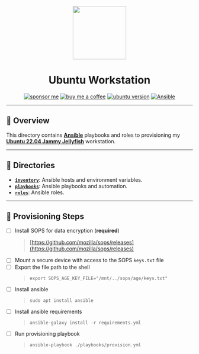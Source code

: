 <div align="center">

<img src="https://simpleicons.org/icons/ubuntu.svg" width="144px" height="144px"/>

# Ubuntu Workstation
[![sponsor me](https://img.shields.io/badge/sponsor-30363D?style=for-the-badge&logo=GitHub-Sponsors&logoColor=#white)](https://github.com/sponsors/simbleau)
[![buy me a coffee](https://img.shields.io/badge/Buy_Me_A_Coffee-FFDD00?style=for-the-badge&logo=buy-me-a-coffee&logoColor=black)](https://buymeacoffee.com/simbleau)
[![ubuntu version](https://img.shields.io/badge/22.04-E95421?style=for-the-badge&logo=ubuntu&label=Ubuntu&logoColor=white)](https://releases.ubuntu.com/22.04/)
[![Ansible](https://img.shields.io/badge/ansible%205-%231A1918.svg?style=for-the-badge&logo=ansible&logoColor=white)](https://ansible.com/)

</div>

---

## 📖 Overview
This directory contains [__Ansible__](https://ansible.com) playbooks and roles to provisioning my [__Ubuntu 22.04 Jammy Jellyfish__](https://releases.ubuntu.com/22.04/) workstation.

---

## 📁 Directories
- [__`inventory`__](./inventory/): Ansible hosts and environment variables.
- [__`playbooks`__](./playbooks/): Ansible playbooks and automation.
- [__`roles`__](./playbooks/): Ansible roles.

---

## 🏁 Provisioning Steps
- [ ] Install SOPS for data encryption (**required**)
  > [https://github.com/mozilla/sops/releases](https://github.com/mozilla/sops/releases)
- [ ] Mount a secure device with access to the SOPS `keys.txt` file
- [ ] Export the file path to the shell
  > `export SOPS_AGE_KEY_FILE="/mnt/../sops/age/keys.txt"`
- [ ] Install ansible
  > `sudo apt install ansible`
- [ ] Install ansible requirements
  > `ansible-galaxy install -r requirements.yml`
- [ ] Run provisioning playbook
  > `ansible-playbook ./playbooks/provision.yml`
